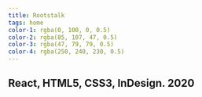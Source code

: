 ```yaml
---
title: Rootstalk
tags: home
color-1: rgba(0, 100, 0, 0.5)
color-2: rgba(85, 107, 47, 0.5)
color-3: rgba(47, 79, 79, 0.5)
color-4: rgba(250, 240, 230, 0.5)
---
```


## React, HTML5, CSS3, InDesign. 2020
